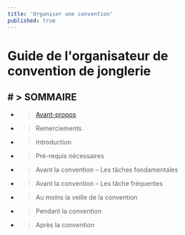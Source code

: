 ```yaml
---
title: 'Organiser une convention'
published: true
---
```


# Guide de l'organisateur de convention de jonglerie

## # > SOMMAIRE

* > [Avant-propos]( 	/organiser-une-convention/avant-propos)	
* > Remerciements	
* > Introduction	
* > Pré-requis nécessaires
* > Avant la convention – Les tâches fondamentales
* > Avant la convention – Les tâche fréquentes
* > Au moins la veille de la convention	
* > Pendant la convention	
* > Après la convention


